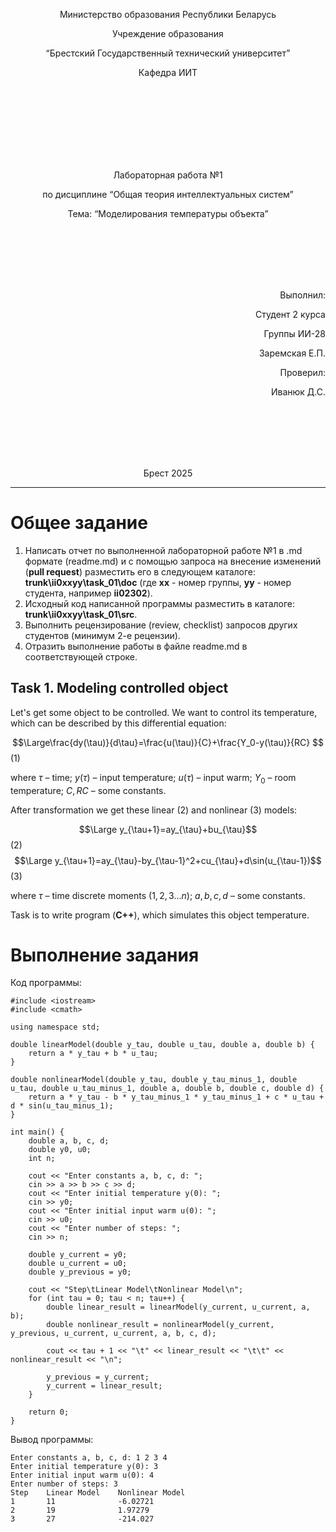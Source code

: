 <p align="center"> Министерство образования Республики Беларусь</p>
<p align="center">Учреждение образования</p>
<p align="center">“Брестский Государственный технический университет”</p>
<p align="center">Кафедра ИИТ</p>
<br><br><br><br><br><br><br>
<p align="center">Лабораторная работа №1</p>
<p align="center">по дисциплине “Общая теория интеллектуальных систем”</p>
<p align="center">Тема: “Моделирования температуры объекта”</p>
<br><br><br><br><br>
<p align="right">Выполнил:</p>
<p align="right">Студент 2 курса</p>
<p align="right">Группы ИИ-28</p>
<p align="right">Заремская Е.П.</p>
<p align="right">Проверил:</p>
<p align="right">Иванюк Д.С.</p>
<br><br><br><br><br>
<p align="center">Брест 2025</p>


<hr>


# Общее задание #
1. Написать отчет по выполненной лабораторной работе №1 в .md формате (readme.md) и с помощью запроса на внесение изменений (**pull request**) разместить его в следующем каталоге: **trunk\ii0xxyy\task_01\doc** (где **xx** - номер группы, **yy** - номер студента, например **ii02302**).
2. Исходный код написанной программы разместить в каталоге: **trunk\ii0xxyy\task_01\src**.
3. Выполнить рецензирование (review, checklist) запросов других студентов (минимум 2-е рецензии).
4. Отразить выполнение работы в файле readme.md в соответствующей строке.

## Task 1. Modeling controlled object ##
Let's get some object to be controlled. We want to control its temperature, which can be described by this differential equation:

$$\Large\frac{dy(\tau)}{d\tau}=\frac{u(\tau)}{C}+\frac{Y_0-y(\tau)}{RC} $$ (1)

where $\tau$ – time; $y(\tau)$ – input temperature; $u(\tau)$ – input warm; $Y_0$ – room temperature; $C,RC$ – some constants.

After transformation we get these linear (2) and nonlinear (3) models:

$$\Large y_{\tau+1}=ay_{\tau}+bu_{\tau}$$ (2)
$$\Large y_{\tau+1}=ay_{\tau}-by_{\tau-1}^2+cu_{\tau}+d\sin(u_{\tau-1})$$ (3)

where $\tau$ – time discrete moments ($1,2,3{\dots}n$); $a,b,c,d$ – some constants.

Task is to write program (**С++**), which simulates this object temperature.

# Выполнение задания #
Код программы:
```
#include <iostream>
#include <cmath>

using namespace std;

double linearModel(double y_tau, double u_tau, double a, double b) {
    return a * y_tau + b * u_tau;
}

double nonlinearModel(double y_tau, double y_tau_minus_1, double u_tau, double u_tau_minus_1, double a, double b, double c, double d) {
    return a * y_tau - b * y_tau_minus_1 * y_tau_minus_1 + c * u_tau + d * sin(u_tau_minus_1);
}

int main() {
    double a, b, c, d;
    double y0, u0;
    int n;

    cout << "Enter constants a, b, c, d: ";
    cin >> a >> b >> c >> d;
    cout << "Enter initial temperature y(0): ";
    cin >> y0;
    cout << "Enter initial input warm u(0): ";
    cin >> u0;
    cout << "Enter number of steps: ";
    cin >> n;

    double y_current = y0;
    double u_current = u0;
    double y_previous = y0;

    cout << "Step\tLinear Model\tNonlinear Model\n";
    for (int tau = 0; tau < n; tau++) {
        double linear_result = linearModel(y_current, u_current, a, b);
        double nonlinear_result = nonlinearModel(y_current, y_previous, u_current, u_current, a, b, c, d);

        cout << tau + 1 << "\t" << linear_result << "\t\t" << nonlinear_result << "\n";

        y_previous = y_current;
        y_current = linear_result;
    }

    return 0;
}
```
Вывод программы:
```
Enter constants a, b, c, d: 1 2 3 4
Enter initial temperature y(0): 3
Enter initial input warm u(0): 4
Enter number of steps: 3
Step    Linear Model    Nonlinear Model
1       11              -6.02721
2       19              1.97279
3       27              -214.027
```